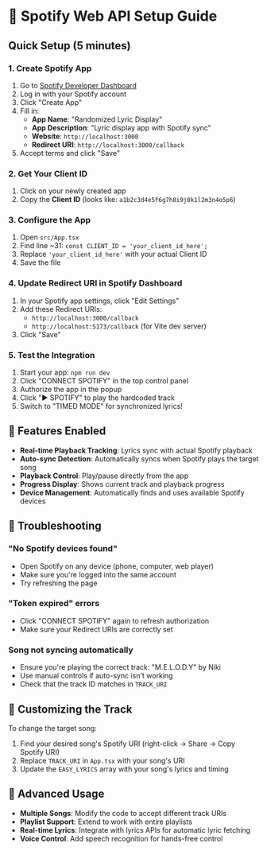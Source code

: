 # 🎵 Spotify Web API Setup Guide

## Quick Setup (5 minutes)

### 1. Create Spotify App
1. Go to [Spotify Developer Dashboard](https://developer.spotify.com/dashboard)
2. Log in with your Spotify account
3. Click "Create App"
4. Fill in:
   - **App Name**: "Randomized Lyric Display"
   - **App Description**: "Lyric display app with Spotify sync"
   - **Website**: `http://localhost:3000`
   - **Redirect URI**: `http://localhost:3000/callback`
5. Accept terms and click "Save"

### 2. Get Your Client ID
1. Click on your newly created app
2. Copy the **Client ID** (looks like: `a1b2c3d4e5f6g7h8i9j0k1l2m3n4o5p6`)

### 3. Configure the App
1. Open `src/App.tsx`
2. Find line ~31: `const CLIENT_ID = 'your_client_id_here';`
3. Replace `'your_client_id_here'` with your actual Client ID
4. Save the file

### 4. Update Redirect URI in Spotify Dashboard
1. In your Spotify app settings, click "Edit Settings"
2. Add these Redirect URIs:
   - `http://localhost:3000/callback`
   - `http://localhost:5173/callback` (for Vite dev server)
3. Click "Save"

### 5. Test the Integration
1. Start your app: `npm run dev`
2. Click "CONNECT SPOTIFY" in the top control panel
3. Authorize the app in the popup
4. Click "▶️ SPOTIFY" to play the hardcoded track
5. Switch to "TIMED MODE" for synchronized lyrics!

## 🎯 Features Enabled

- **Real-time Playback Tracking**: Lyrics sync with actual Spotify playback
- **Auto-sync Detection**: Automatically syncs when Spotify plays the target song
- **Playback Control**: Play/pause directly from the app
- **Progress Display**: Shows current track and playback progress
- **Device Management**: Automatically finds and uses available Spotify devices

## 🔧 Troubleshooting

### "No Spotify devices found"
- Open Spotify on any device (phone, computer, web player)
- Make sure you're logged into the same account
- Try refreshing the page

### "Token expired" errors
- Click "CONNECT SPOTIFY" again to refresh authorization
- Make sure your Redirect URIs are correctly set

### Song not syncing automatically
- Ensure you're playing the correct track: "M.E.L.O.D.Y" by Niki
- Use manual controls if auto-sync isn't working
- Check that the track ID matches in `TRACK_URI`

## 🎵 Customizing the Track

To change the target song:
1. Find your desired song's Spotify URI (right-click → Share → Copy Spotify URI)
2. Replace `TRACK_URI` in `App.tsx` with your song's URI
3. Update the `EASY_LYRICS` array with your song's lyrics and timing

## 🚀 Advanced Usage

- **Multiple Songs**: Modify the code to accept different track URIs
- **Playlist Support**: Extend to work with entire playlists
- **Real-time Lyrics**: Integrate with lyrics APIs for automatic lyric fetching
- **Voice Control**: Add speech recognition for hands-free control
